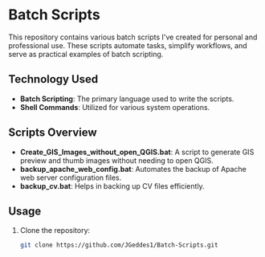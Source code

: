 # Batch Scripts

This repository contains various batch scripts I've created for personal and professional use. These scripts automate tasks, simplify workflows, and serve as practical examples of batch scripting.

## Technology Used

- **Batch Scripting**: The primary language used to write the scripts.
- **Shell Commands**: Utilized for various system operations.

## Scripts Overview

- **Create_GIS_Images_without_open_QGIS.bat**: A script to generate GIS preview and thumb images without needing to open QGIS. 
- **backup_apache_web_config.bat**: Automates the backup of Apache web server configuration files.
- **backup_cv.bat**: Helps in backing up CV files efficiently.

## Usage

1. Clone the repository:  
   ```bash
   git clone https://github.com/JGeddes1/Batch-Scripts.git
